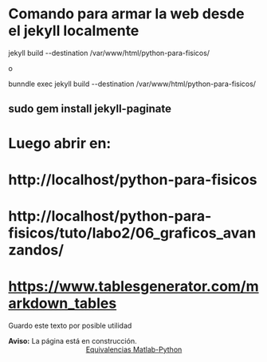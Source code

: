 
# Comando para armar la web desde el jekyll localmente

jekyll build --destination /var/www/html/python-para-fisicos/

o

bunndle exec jekyll build --destination /var/www/html/python-para-fisicos/


## sudo gem install jekyll-paginate


# Luego abrir en:
# http://localhost/python-para-fisicos
# http://localhost/python-para-fisicos/tuto/labo2/06_graficos_avanzandos/


#  https://www.tablesgenerator.com/markdown_tables


Guardo este texto por posible utilidad

<div class="alert alert-danger" role="alert" >
  <strong>Aviso:</strong> La página está en construcción.
</div>



<center>
<a href="http://mathesaurus.sourceforge.net/matlab-numpy.html" class="btn btn-primary btn-lg" role="button">
Equivalencias Matlab-Python
</a>
</center>
